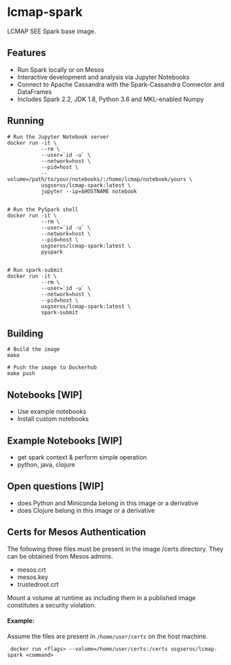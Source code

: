 # lcmap-spark
LCMAP SEE Spark base image.

## Features
* Run Spark locally or on Mesos
* Interactive development and analysis via Jupyter Notebooks
* Connect to Apache Cassandra with the Spark-Cassandra Connector and DataFrames
* Includes Spark 2.2, JDK 1.8, Python 3.6 and MKL-enabled Numpy 

## Running

```
# Run the Jupyter Notebook server
docker run -it \
           --rm \
           --user=`id -u` \
           --network=host \
           --pid=host \
           --volume=/path/to/your/notebooks/:/home/lcmap/notebook/yours \
           usgseros/lcmap-spark:latest \
           jupyter --ip=$HOSTNAME notebook


# Run the PySpark shell
docker run -it \
           --rm \
           --user=`id -u` \
           --network=host \
           --pid=host \
           usgseros/lcmap-spark:latest \
           pyspark


# Run spark-submit
docker run -it \
           --rm \
           --user=`id -u` \
           --network=host \
           --pid=host \
           usgseros/lcmap-spark:latest \
           spark-submit
```

## Building
```
# Build the image
make

# Push the image to Dockerhub
make push
```

## Notebooks [WIP]
* Use example notebooks
* Install custom notebooks

## Example Notebooks [WIP]
* get spark context & perform simple operation
* python, java, clojure

## Open questions [WIP]
* does Python and Miniconda belong in this image or a derivative
* does Clojure belong in this image or a derivative

## Certs for Mesos Authentication
The following three files must be present in the image /certs directory.  They can be obtained from
Mesos admins.
* mesos.crt
* mesos.key
* trustedroot.crt

Mount a volume at runtime as including them in a published image constitutes a security violation.

#### Example:
Assume the files are present in ```/home/user/certs``` on the host machine.

``` docker run <flags> --volume=/home/user/certs:/certs usgseros/lcmap-spark <command>```